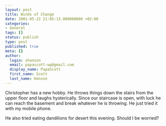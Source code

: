 ```yaml
---
layout: post
title: Winds of Change
date: 2001-05-22 21:05:13.000000000 +02:00
categories:
- General
tags: []
status: publish
type: post
published: true
meta: {}
author:
  login: shanson
  email: papascott-wp@gmail.com
  display_name: PapaScott
  first_name: Scott
  last_name: Hanson
---
```

<p>Christopher has a new hobby. He throws things down the stairs from the upper floor and laughs hysterically. Since our staircase is open, with luck he can reach the basement and break whatever he is throwing. He just tried it with my mobile phone.</p>
<p>He also tried eating dandilions for desert this evening. Should I be worried?</p>
